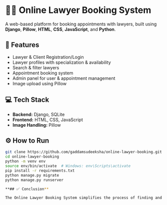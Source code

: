 # 🧑‍⚖️ Online Lawyer Booking System

A web-based platform for booking appointments with lawyers, built using **Django**, **Pillow**, **HTML**, **CSS**, **JavaScript**, and **Python**.

## 🚀 Features
- Lawyer & Client Registration/Login
- Lawyer profiles with specialization & availability
- Search & filter lawyers
- Appointment booking system
- Admin panel for user & appointment management
- Image upload using Pillow

## 💻 Tech Stack
- **Backend:** Django, SQLite
- **Frontend:** HTML, CSS, JavaScript
- **Image Handling:** Pillow

## ⚙️ How to Run
```bash
git clone https://github.com/gaddamsudeeksha/online-lawyer-booking.git
cd online-lawyer-booking
python -m venv env
source env/bin/activate  # Windows: env\Scripts\activate
pip install -r requirements.txt
python manage.py migrate
python manage.py runserver

**## ✅ Conclusion**

The Online Lawyer Booking System simplifies the process of finding and booking legal services. With features like secure login, lawyer filtering, and appointment scheduling, the platform aims to bridge the gap between clients and legal professionals. Future enhancements will further improve usability, automation, and accessibility.
